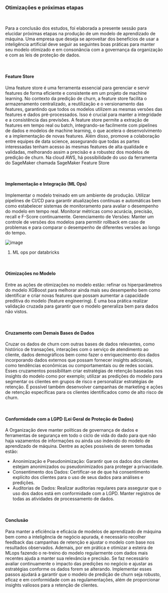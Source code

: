 ### **Otimizações e próximas etapas**

<br>

Para a conclusão dos estudos, foi elaborada a presente sessão para elucidar próximas etapas na produção de um modelo de aprendizado de máquina. Uma empresa que deseja se aproveitar dos benefícios de usar a inteligência artificial deve seguir as seguintes boas práticas para manter seu modelo otimizado e em consonância com a governança da organização e com as leis de proteção de dados. 

<br>

#### Feature Store

Uma feature store é uma ferramenta essencial para gerenciar e servir features de forma
eficiente e consistente em um projeto de machine learning. No contexto da predição de
churn, a feature store facilita o armazenamento centralizado, a reutilização e o
versionamento das features, garantindo que todos os modelos utilizem as mesmas versões
das features e dados pré-processados. Isso é crucial para manter a integridade e a
consistência das previsões. A feature store permite a extração de features em tempo real
ou batch, integrando-se facilmente com pipelines de dados e modelos de machine
learning, o que acelera o desenvolvimento e a implementação de novas features. Além
disso, promove a colaboração entre equipes de data science, assegurando que todas as
partes interessadas tenham acesso às mesmas features de alta qualidade e validadas,
melhorando assim a precisão e a robustez dos modelos de predição de churn. Na cloud AWS, há possibilidade do uso da ferramenta do SageMaker chamada SageMaker Feature Store

<br>

#### Implementação e Integração (ML Ops)
Implementar o modelo treinado em um ambiente de produção. Utilizar
pipelines de CI/CD para garantir atualizações contínuas e automáticas bem como
estabelecer sistemas de monitoramento para avaliar o desempenho do modelo em tempo
real. Monitorar métricas como acurácia, precisão, recall e F-Score continuamente.
Gerenciamento de Versões: Manter um controle de versões dos modelos para permitir
rollback em caso de problemas e para comparar o desempenho de diferentes versões ao
longo do tempo.

![image](https://github.com/Tecnologia-em-Banco-de-Dados-PUC-Minas/eixo5_grupo3_20241/assets/69175639/7cf26db1-0893-45f0-82cf-ed3d0c859905)

1. ML ops por databricks

<br>

#### Otimizações no Modelo

Entre as ações de otimizações no modelo estão: refinar os hiperparâmetros do modelo XGBoost para
melhorar ainda mais seu desempenho bem como identificar e criar novas features que possam aumentar a capacidade
preditiva do modelo (feature engineering). É uma boa prática realizar validação cruzada para garantir que o modelo generaliza bem
para dados não vistos.

<br>

#### Cruzamento com Demais Bases de Dados
Cruzar os dados de churn com outras bases de dados relevantes, como histórico de transações, interações com o serviço de atendimento ao
cliente, dados demográficos bem como fazer o enriquecimento dos dados incorporando dados externos que possam fornecer insights
adicionais, como tendências econômicas ou comportamentais ou de redes sociais. Esses cruzamentos possibilitam criar estratégias de retenção baseadas nos insights do modelo como por exemplo; utilizar as predições do modelo para segmentar os clientes em
grupos de risco e personalizar estratégias de retenção. É possível também desenvolver campanhas de marketing e ações de
retenção específicas para os clientes identificados como de alto risco de churn.

<br>

#### Conformidade com a LGPD (Lei Geral de Proteção de Dados)
A Organização deve manter políticas de governança de dados e ferramentas de segurança em todo o ciclo de vida do dado para que não haja vazamentos de informações ou ainda uso indevido do modelo de aprendizado de máquina. Dentre as ações possíveis de serem tomadas estão:
- Anonimização e Pseudonimização: Garantir que os dados dos clientes estejam anonimizados ou pseudonimizados para proteger a privacidade.
- Consentimento dos Dados: Certificar-se de que há consentimento explícito dos clientes para o uso de seus dados para análises e predições.
- Auditorias de Dados: Realizar auditorias regulares para assegurar que o uso dos dados está em conformidade com a LGPD. Manter registros de todas as atividades de processamento de dados.

<br> 

#### Conclusão
Para manter a eficiência e eficácia de modelos de aprendizado de máquina bem como a inteligência de negócio apurada, é necessário recolher feedback das campanhas de retenção e ajustar o modelo com base nos resultados observados. Ademais, por em prática e otimizar a esteira de MLops fazendo o re-treino do modelo regularmente com dados mais recentes ajuda a manter sua relevância e precisão. Se faz necessário avaliar continuamente o impacto das predições no negócio e ajustar as estratégias conforme os dados forem se alterando. Implementar esses passos ajudará a garantir que o modelo de predição de churn seja robusto, eficaz e em conformidade com as regulamentações, além de proporcionar insights valiosos para a retenção de clientes.
